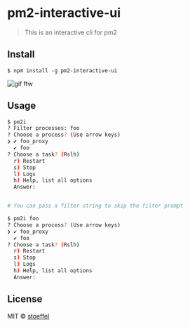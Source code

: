 # pm2-interactive-ui

> This is an interactive cli for pm2


## Install

```
$ npm install -g pm2-interactive-ui
```

![gif ftw](./pm2i.gif)

## Usage

```bash
$ pm2i
? Filter processes: foo
? Choose a process? (Use arrow keys)
❯ ✔ foo_proxy
  ✔ foo
? Choose a task? (Rslh)
  r) Restart
  s) Stop
  l) Logs
  h) Help, list all options
  Answer:


# You can pass a filter string to skip the filter prompt

$ pm2i foo
? Choose a process? (Use arrow keys)
❯ ✔ foo_proxy
  ✔ foo
? Choose a task? (Rslh)
  r) Restart
  s) Stop
  l) Logs
  h) Help, list all options
  Answer:


```


## License

MIT © [stoeffel](http://schtoeffel.ch)
